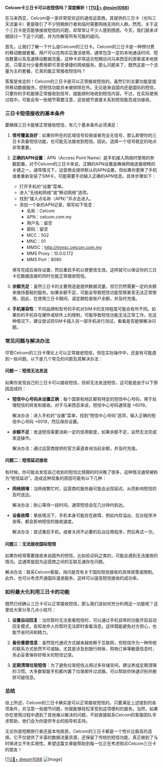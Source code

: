 **Celcom卡三日卡可以收短信吗？深度解析！[[TG💪+ @esim1088](https://t.me/s/esim1088)]**

在马来西亚，Celcom是一家非常受欢迎的通信运营商，其提供的三日卡（也叫三天流量卡）更是吸引了不少短期旅行者和临时需要网络支持的人群。然而，关于这个三日卡是否能够接收短信的问题，却常常让不少人感到困惑。今天，我们就来详细探讨一下这个问题，并为你解答所有可能的疑问。

首先，让我们了解一下什么是Celcom的三日卡。Celcom的三日卡是一种预付费的移动数据套餐，用户可以在购买后激活使用，通常包含一定的本地通话时间、短信数量以及高速移动数据流量。这种卡非常适合短期访问马来西亚的游客或本地居民，只需支付少量费用即可享受便捷的网络服务。那么问题来了，既然这是一个流量为主的套餐，它真的能正常接收短信吗？

答案是肯定的！Celcom的三日卡是可以正常接收短信的。虽然它的主要功能是提供移动数据服务，但短信功能并未被排除在外。无论是来自国内还是国际的短信，只要你的手机能够正常接收到信号，就能顺利地收到短信内容。不过，在实际使用过程中，可能会有一些细节需要注意，这些细节直接关系到短信能否成功接收。

### **三日卡短信接收的基本条件**

要确保三日卡能够正常接收短信，有几个基本条件必须满足：

1. **信号覆盖良好**：如果你所在的区域信号较弱或者完全无信号，那么即使你的三日卡具备短信功能，也可能无法接收到短信。因此，选择一个信号稳定的地点非常重要。
   
2. **正确的APN设置**：APN（Access Point Name）是手机接入网络时使用的参数配置。对于Celcom的三日卡来说，正确的APN设置是确保网络连接顺畅的关键之一。通常情况下，运营商会提供默认的APN设置，但如果你更换了手机或者重新安装了SIM卡，可能需要手动输入正确的APN信息。具体步骤如下：
   - 打开手机的“设置”菜单。
   - 进入“无线和网络”或“移动网络”选项。
   - 找到“接入点名称（APN）”并点击进入。
   - 添加一个新的APN记录，填写如下信息：
     - 名称：Celcom
     - APN：celcom.com.my
     - 用户名：留空
     - 密码：留空
     - MCC：502
     - MNC：01
     - MMSC：http://mmsc.celcom.com.my
     - MMS Proxy：10.0.0.172
     - MMS Port：8080

   填写完成后保存设置，然后重启手机以使更改生效。这样就可以保证你的三日卡在数据连接的同时也能正常接收短信。

3. **余额充足**：虽然三日卡的主要用途是提供数据流量，但它仍然需要一定的余额来维持基础的服务。如果余额不足，可能会导致短信功能受限甚至无法正常使用。因此，在使用三日卡期间，请定期检查账户余额，并及时充值。

4. **手机兼容性**：不同品牌和型号的手机对SIM卡的支持程度可能会有所不同。如果你的手机存在硬件或软件上的限制，可能导致短信功能无法正常工作。在这种情况下，建议尝试将SIM卡插入另一部手机进行测试，看看是否能够解决问题。

### **常见问题与解决办法**

尽管Celcom的三日卡理论上可以正常接收短信，但在实际操作中，还是有可能遇到一些问题。以下是几个常见的问题及其解决办法：

#### **问题一：短信无法发送**
如果你发现自己的三日卡可以接收短信，但却无法发送短信，这可能是由于以下原因造成的：
- **短信中心号码未设置正确**：每个国家和地区都有特定的短信中心号码，用于处理短信的转发和接收。对于马来西亚来说，短信中心号码通常是 +6019。
  
  解决办法：进入手机的“设置”菜单，找到“短信中心号码”选项，输入正确的短信中心号码 +6019，然后保存设置。

- **余额不足**：发送短信需要消耗一定的信用额度，如果余额不足，自然无法完成发送操作。

  解决办法：通过运营商提供的官方渠道查询当前余额，并及时充值。

#### **问题二：短信延迟接收**
有时候，你可能会发现自己收到的短信比预期的时间晚了很多，这种情况通常被称为“短信延迟”。造成这种现象的原因可能有以下几种：
- **网络拥堵**：当网络繁忙时，运营商的服务器可能会出现延迟，从而影响短信的及时送达。
  
  解决办法：耐心等待一段时间，通常短信会在几分钟内到达。

- **设备故障**：某些情况下，手机本身可能存在故障，例如内存溢出、后台程序冲突等，都会影响短信的接收速度。

  解决办法：尝试重启手机，或者关闭不必要的后台应用程序，然后再试一次。

#### **问题三：无法接收国际短信**
如果你经常需要接收来自国外的短信，比如验证码之类的，可能会遇到无法接收的情况。这通常是因为运营商之间的互联互通存在问题。

解决办法：联系Celcom客服，询问是否有关于国际短信接收的具体政策或限制。此外，也可以考虑开通国际漫游服务，这样可以提高短信接收的成功率。

### **如何最大化利用三日卡的功能**

既然已经确认三日卡可以正常接收短信，那么我们该如何充分利用这一功能呢？这里给大家分享几点小技巧：

1. **设置自动回复**：当你暂时无法查看短信时，可以通过手机自带的功能开启自动回复模式，告知发件人你暂时无法即时查看消息。这样既能避免对方担心，也能节省时间和精力。

2. **备份重要信息**：虽然现代通讯方式越来越依赖于互联网，但短信作为一种传统的联系方式依然不可或缺。尤其是涉及到银行转账、购物订单等敏感信息时，务必妥善保存好相关的短信记录。

3. **定期清理垃圾短信**：为了避免垃圾短信占用过多存储空间，建议养成定期清理的习惯。大多数智能手机都内置了垃圾邮件过滤器，可以帮助你快速识别并删除可疑信息。

### **总结**

综上所述，Celcom的三日卡确实是可以正常接收短信的。只要满足上述提到的各项条件，并注意一些细节问题，你就能够轻松享受到这项便利的服务。当然，如果你在使用过程中遇到了其他难以解决的问题，不妨直接联系Celcom的客服团队寻求帮助，他们会为你提供专业的指导和支持。

无论你是短期旅行者还是本地居民，Celcom的三日卡都是一个性价比极高的选择。它不仅提供了丰富的数据流量资源，还保留了传统的短信功能，真正做到了与时俱进又不失实用性。希望这篇文章能帮助到每一位正在考虑购买Celcom三日卡的朋友！

[[TG💪+ @esim1088](https://t.me/s/esim1088) ![Image](https://i.postimg.cc/4NQfJmqS/Snipaste-2025-05-13-00-14-12.png)]